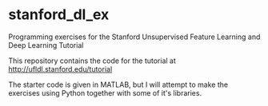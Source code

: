 stanford_dl_ex
==============

Programming exercises for the Stanford Unsupervised Feature Learning and Deep Learning Tutorial

This repository contains the code for the tutorial at http://ufldl.stanford.edu/tutorial

The starter code is given in MATLAB, but I will attempt to make the exercises using Python together with some of it's libraries.

